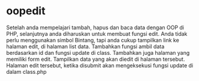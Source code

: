 # oopedit

Setelah anda mempelajari tambah, hapus dan baca data dengan OOP di PHP, selanjutnya anda diharuskan untuk membuat fungsi edit.
Anda tidak perlu menggunakan simbol Bintang, tapi anda cukup tampilkan link ke halaman edit, di halaman list data.
Tambahkan fungsi ambil data berdasarkan id dan fungsi update di class. Tambahkan juga halaman yang memiliki form edit. Tampilkan data yang akan diedit di halaman tersebut. Halaman edit tersebut, ketika disubmit akan mengeksekusi fungsi update di dalam class.php
